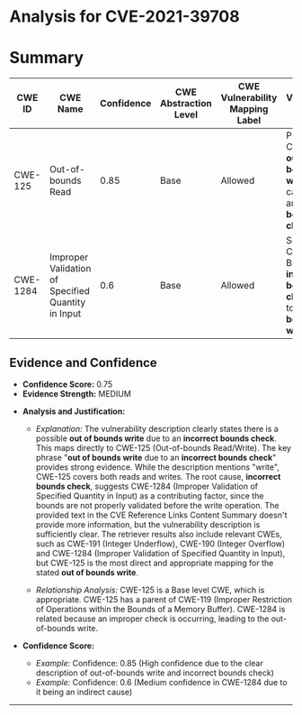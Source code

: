 # Analysis for CVE-2021-39708

# Summary
| CWE ID | CWE Name | Confidence | CWE Abstraction Level | CWE Vulnerability Mapping Label | CWE-Vulnerability Mapping Notes |
|---|---|---|---|---|---|
| CWE-125 | Out-of-bounds Read | 0.85 | Base | Allowed | Primary CWE. The **out of bounds write** is caused by an **incorrect bounds check** |
| CWE-1284 | Improper Validation of Specified Quantity in Input | 0.6 | Base | Allowed | Secondary CWE. Because the **incorrect bounds check** leads to the **out of bounds write** |

## Evidence and Confidence

*   **Confidence Score:** 0.75
*   **Evidence Strength:** MEDIUM

- **Analysis and Justification:**  
  - *Explanation:* The vulnerability description clearly states there is a possible **out of bounds write** due to an **incorrect bounds check**. This maps directly to CWE-125 (Out-of-bounds Read/Write). The key phrase "**out of bounds write** due to an **incorrect bounds check**" provides strong evidence. While the description mentions "write", CWE-125 covers both reads and writes. The root cause, **incorrect bounds check**, suggests CWE-1284 (Improper Validation of Specified Quantity in Input) as a contributing factor, since the bounds are not properly validated before the write operation. The provided text in the CVE Reference Links Content Summary doesn't provide more information, but the vulnerability description is sufficiently clear. The retriever results also include relevant CWEs, such as CWE-191 (Integer Underflow), CWE-190 (Integer Overflow) and CWE-1284 (Improper Validation of Specified Quantity in Input), but CWE-125 is the most direct and appropriate mapping for the stated **out of bounds write**.

  - *Relationship Analysis:* CWE-125 is a Base level CWE, which is appropriate. CWE-125 has a parent of CWE-119 (Improper Restriction of Operations within the Bounds of a Memory Buffer). CWE-1284 is related because an improper check is occurring, leading to the out-of-bounds write.

- **Confidence Score:**  
  - *Example:* Confidence: 0.85 (High confidence due to the clear description of out-of-bounds write and incorrect bounds check)
  - *Example:* Confidence: 0.6 (Medium confidence in CWE-1284 due to it being an indirect cause)

---